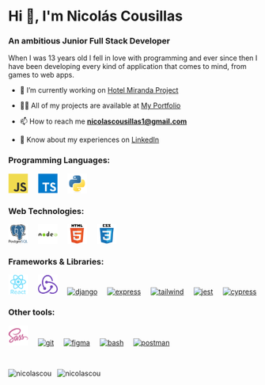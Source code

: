 # Hi 👋, I'm Nicolás Cousillas

### An ambitious Junior Full Stack Developer

When I was 13 years old I fell in love with programming and ever since then I have been developing every kind of application that comes to mind, from games to web apps.
  
- 🔭 I’m currently working on [Hotel Miranda Project](https://nicolascou.github.io/hotel-miranda-dashboard/)

- 👨‍💻 All of my projects are available at [My Portfolio](https://nicolascou.github.io/portfolio) 

- 📫 How to reach me **nicolascousillas1@gmail.com**

- 📄 Know about my experiences on [LinkedIn](https://linkedin.com/in/nicolascou/)


### Programming Languages:

[<img src="https://raw.githubusercontent.com/devicons/devicon/master/icons/javascript/javascript-original.svg" alt="javascript" width="40" height="40"/>](https://developer.mozilla.org/en-US/docs/Web/JavaScript) &nbsp;  &nbsp; [<img src="https://raw.githubusercontent.com/devicons/devicon/master/icons/typescript/typescript-original.svg" alt="typescript" width="40" height="40"/>](https://www.typescriptlang.org/) &nbsp;  &nbsp; [<img src="https://raw.githubusercontent.com/devicons/devicon/master/icons/python/python-original.svg" alt="python" width="40" height="40"/>](https://www.python.org)

### Web Technologies:
  
[<img src="https://raw.githubusercontent.com/devicons/devicon/master/icons/postgresql/postgresql-original-wordmark.svg" alt="postgresql" width="40" height="40"/>](https://www.postgresql.org) &nbsp;  &nbsp; [<img src="https://raw.githubusercontent.com/devicons/devicon/master/icons/nodejs/nodejs-original-wordmark.svg" alt="nodejs" width="40" height="40"/>](https://nodejs.org) &nbsp;  &nbsp; [<img src="https://raw.githubusercontent.com/devicons/devicon/master/icons/html5/html5-original-wordmark.svg" alt="html5" width="40" height="40"/>](https://www.w3.org/html/) &nbsp;  &nbsp; [<img src="https://raw.githubusercontent.com/devicons/devicon/master/icons/css3/css3-original-wordmark.svg" alt="css3" width="40" height="40"/>](https://www.w3schools.com/css/) 

### Frameworks & Libraries:

[<img src="https://raw.githubusercontent.com/devicons/devicon/master/icons/react/react-original-wordmark.svg" alt="react" width="40" height="40"/>](https://reactjs.org/) &nbsp;  &nbsp; [<img src="https://raw.githubusercontent.com/devicons/devicon/master/icons/redux/redux-original.svg" alt="redux" width="40" height="40"/>](https://redux.js.org) &nbsp; &nbsp; [<img src="https://cdn.worldvectorlogo.com/logos/django.svg" alt="django" width="40" height="40"/>](https://www.djangoproject.com/) &nbsp; &nbsp; [<img src="https://cdn.jsdelivr.net/gh/devicons/devicon/icons/express/express-original.svg" alt="express" width="40" height="40"/>](https://www.expressjs.com/) &nbsp; &nbsp; [<img src="https://www.vectorlogo.zone/logos/tailwindcss/tailwindcss-icon.svg" alt="tailwind" width="40" height="40"/>](https://tailwindcss.com/) &nbsp;  &nbsp; [<img src="https://www.vectorlogo.zone/logos/jestjsio/jestjsio-icon.svg" alt="jest" width="40" height="40"/>](https://jestjs.io) &nbsp;  &nbsp; [<img src="https://raw.githubusercontent.com/simple-icons/simple-icons/6e46ec1fc23b60c8fd0d2f2ff46db82e16dbd75f/icons/cypress.svg" alt="cypress" width="40" height="40"/>](https://www.cypress.io) 

### Other tools:

[<img src="https://raw.githubusercontent.com/devicons/devicon/master/icons/sass/sass-original.svg" alt="sass" width="40" height="40"/>](https://sass-lang.com) &nbsp;  &nbsp; [<img src="https://www.vectorlogo.zone/logos/git-scm/git-scm-icon.svg" alt="git" width="40" height="40"/>](https://git-scm.com/) &nbsp;  &nbsp; [<img src="https://www.vectorlogo.zone/logos/figma/figma-icon.svg" alt="figma" width="40" height="40"/>](https://www.figma.com/) &nbsp;  &nbsp; [<img src="https://www.vectorlogo.zone/logos/gnu_bash/gnu_bash-icon.svg" alt="bash" width="40" height="40"/>](https://www.gnu.org/software/bash/) &nbsp;  &nbsp; [<img src="https://www.vectorlogo.zone/logos/getpostman/getpostman-icon.svg" alt="postman" width="40" height="40"/>](https://postman.com) 

<br>

![nicolascou](https://github-readme-stats.vercel.app/api/top-langs?username=nicolascou&show_icons=true&locale=en) &nbsp; ![nicolascou](https://github-readme-stats.vercel.app/api?username=nicolascou&show_icons=true&locale=en)
